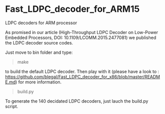 # Fast_LDPC_decoder_for_ARM15
LDPC decoders for ARM processor

As promised in our article (High-Throughput LDPC Decoder on Low-Power Embedded Processors, DOI:
10.1109/LCOMM.2015.2477081) we published the LDPC decoder source codes.

Just move to bin folder and type:

> make

to build the default LDPC decoder. Then play with it (please have a look to : https://github.com/blegal/Fast_LDPC_decoder_for_x86/blob/master/README.md) for more information.

> build.py

To generate the 140 decidated LDPC decoders, just lauch the build.py script.
